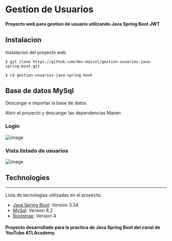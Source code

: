 # Gestion de Usuarios
#### Proyecto web para gestion de usuario utilizando Java Spring Boot JWT
## Instalacion
Instalacion del proyecto web
```
$ git clone https://github.com/dev-maicol/gestion-usuarios-java-spring-boot.git
```
```
$ cd gestion-usuarios-java-spring-boot
```
## Base de datos MySql
Descargar e importar la base de datos

Abrir el proyecto y descargar las dependencias Maven

### Login
![image](https://github.com/user-attachments/assets/6cd12295-7abe-41d7-b6d0-fa568b9b56eb)
### Vista listado de usuarios
![image](https://github.com/user-attachments/assets/9a0dd31e-a91c-4d06-b658-6eaf3f33ccbc)
## Technologies
***
Lista de tecnologias utilizadas en el proyecto:
* [Java Spring Boot](https://start.spring.io/): Version 3.34
* [MySql](https://www.mysql.com/): Version 8.2
* [Bootstrap](https://getbootstrap.com/): Version 4

#### Proyecto desarrollado para la practica de Java Spring Boot del canal de YouTube ATLAcademy
